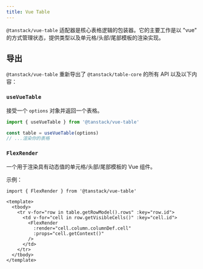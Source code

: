 ```yaml
---
title: Vue Table
---
```


`@tanstack/vue-table` 适配器是核心表格逻辑的包装器。它的主要工作是以 "vue" 的方式管理状态，提供类型以及单元格/头部/尾部模板的渲染实现。

## 导出

`@tanstack/vue-table` 重新导出了 `@tanstack/table-core` 的所有 API 以及以下内容：

### `useVueTable`

接受一个 `options` 对象并返回一个表格。

```ts
import { useVueTable } from '@tanstack/vue-table'

const table = useVueTable(options)
// ...渲染你的表格

```

### `FlexRender`

一个用于渲染具有动态值的单元格/头部/尾部模板的 Vue 组件。

示例：

```vue
import { FlexRender } from '@tanstack/vue-table'

<template>
  <tbody>
    <tr v-for="row in table.getRowModel().rows" :key="row.id">
      <td v-for="cell in row.getVisibleCells()" :key="cell.id">
        <FlexRender
          :render="cell.column.columnDef.cell"
          :props="cell.getContext()"
        />
      </td>
    </tr>
  </tbody>
</template>
```